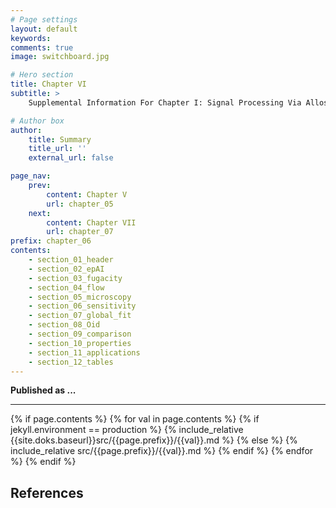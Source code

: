 ```yaml
---
# Page settings
layout: default
keywords:
comments: true
image: switchboard.jpg

# Hero section
title: Chapter VI 
subtitle: > 
    Supplemental Information For Chapter I: Signal Processing Via Allosteric Transcription Factors 

# Author box
author:
    title: Summary
    title_url: ''
    external_url: false

page_nav:
    prev:
        content: Chapter V
        url: chapter_05
    next:
        content: Chapter VII
        url: chapter_07
prefix: chapter_06
contents:
    - section_01_header
    - section_02_epAI
    - section_03_fugacity
    - section_04_flow
    - section_05_microscopy
    - section_06_sensitivity
    - section_07_global_fit
    - section_08_Oid
    - section_09_comparison
    - section_10_properties
    - section_11_applications
    - section_12_tables
---
```


**Published as ...**
<hr/>
{% if page.contents %}
{% for val in page.contents %}
{% if jekyll.environment == production %}
{% include_relative {{site.doks.baseurl}}src/{{page.prefix}}/{{val}}.md %}
{% else %}
{% include_relative src/{{page.prefix}}/{{val}}.md %}
{% endif %}
{% endfor %}
{% endif %}

## References